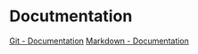 # Docutmentation
[Git - Documentation](https://git-scm.com/doc)
[Markdown - Documentation](https://guides.github.com/features/mastering-markdown)
